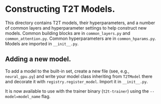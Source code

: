 # Constructing T2T Models.

This directory contains T2T models, their hyperparameters, and a number
of common layers and hyperparameter settings to help construct new models.
Common building blocks are in `common_layers.py` and `common_attention.py`.
Common hyperparameters are in `common_hparams.py`. Models are imported in
`__init__.py`.

## Adding a new model.

To add a model to the built-in set, create a new file (see, e.g.,
`neural_gpu.py`) and write your model class inheriting from `T2TModel` there and
decorate it with `registry.register_model`. Import it in `__init__.py`.

It is now available to use with the trainer binary (`t2t-trainer`) using the
`--model=model_name` flag.
